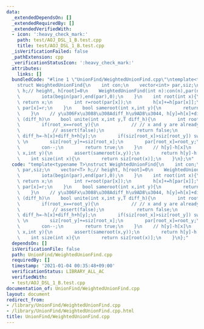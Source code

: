 ```yaml
---
data:
  _extendedDependsOn: []
  _extendedRequiredBy: []
  _extendedVerifiedWith:
  - icon: ':heavy_check_mark:'
    path: test/AOJ_DSL_1_B.test.cpp
    title: test/AOJ_DSL_1_B.test.cpp
  _isVerificationFailed: false
  _pathExtension: cpp
  _verificationStatusIcon: ':heavy_check_mark:'
  attributes:
    links: []
  bundledCode: "#line 1 \"UnionFind/WeightedUnionFind.cpp\"\ntemplate<typename T>\n\
    struct WeightedUnionFind{\n    int con;\n    vector<int> par,siz;\n    vector<T>\
    \ h;// height, h[root]=0\n    WeightedUnionFind(int n):con(n),par(n),siz(n,1),h(n,T(0)){\n\
    \        iota(begin(par),end(par),0);\n    }\n    int root(int x){\n        if(x==par[x])\
    \ return x;\n        int r=root(par[x]);\n        h[x]+=h[par[x]];\n        return\
    \ par[x]=r;\n    }\n    bool sameroot(int x,int y){\n        return root(x)==root(y);\n\
    \    }\n    // y\u306Fx\u3088\u308Adiff_h\u9AD8\u3044, h[y]=h[x]+diff_h, x->y\
    \ (diff_h)\n    bool unite(int x,int y,T diff_h){\n        int root_x=root(x),root_y=root(y);\n\
    \        if(root_x==root_y){\n            // // x and y are already in same group\n\
    \            // assert(false);\n            return false;\n        }\n       \
    \ diff_h=-h[x]+diff_h+h[y];\n        if(siz[root_x]>siz[root_y]) swap(root_x,root_y),diff_h=-diff_h;\
    \ \n        siz[root_y]+=siz[root_x];\n        par[root_x]=root_y;\n        h[root_x]=diff_h;\n\
    \        con--;\n        return true;\n    }\n    // h[y]-h[x]\n    T diff(int\
    \ x,int y){\n        assert(sameroot(x,y));\n        return h[y]-h[x];\n    }\n\
    \    int size(int x){\n        return siz[root(x)];\n    }\n};\n"
  code: "template<typename T>\nstruct WeightedUnionFind{\n    int con;\n    vector<int>\
    \ par,siz;\n    vector<T> h;// height, h[root]=0\n    WeightedUnionFind(int n):con(n),par(n),siz(n,1),h(n,T(0)){\n\
    \        iota(begin(par),end(par),0);\n    }\n    int root(int x){\n        if(x==par[x])\
    \ return x;\n        int r=root(par[x]);\n        h[x]+=h[par[x]];\n        return\
    \ par[x]=r;\n    }\n    bool sameroot(int x,int y){\n        return root(x)==root(y);\n\
    \    }\n    // y\u306Fx\u3088\u308Adiff_h\u9AD8\u3044, h[y]=h[x]+diff_h, x->y\
    \ (diff_h)\n    bool unite(int x,int y,T diff_h){\n        int root_x=root(x),root_y=root(y);\n\
    \        if(root_x==root_y){\n            // // x and y are already in same group\n\
    \            // assert(false);\n            return false;\n        }\n       \
    \ diff_h=-h[x]+diff_h+h[y];\n        if(siz[root_x]>siz[root_y]) swap(root_x,root_y),diff_h=-diff_h;\
    \ \n        siz[root_y]+=siz[root_x];\n        par[root_x]=root_y;\n        h[root_x]=diff_h;\n\
    \        con--;\n        return true;\n    }\n    // h[y]-h[x]\n    T diff(int\
    \ x,int y){\n        assert(sameroot(x,y));\n        return h[y]-h[x];\n    }\n\
    \    int size(int x){\n        return siz[root(x)];\n    }\n};"
  dependsOn: []
  isVerificationFile: false
  path: UnionFind/WeightedUnionFind.cpp
  requiredBy: []
  timestamp: '2021-01-04 00:35:48+09:00'
  verificationStatus: LIBRARY_ALL_AC
  verifiedWith:
  - test/AOJ_DSL_1_B.test.cpp
documentation_of: UnionFind/WeightedUnionFind.cpp
layout: document
redirect_from:
- /library/UnionFind/WeightedUnionFind.cpp
- /library/UnionFind/WeightedUnionFind.cpp.html
title: UnionFind/WeightedUnionFind.cpp
---
```

